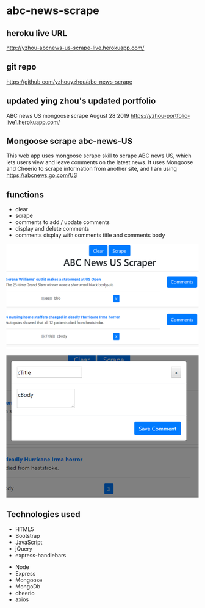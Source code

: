# abc-news-scrape

## heroku live URL
http://yzhou-abcnews-us-scrape-live.herokuapp.com/

## git repo
https://github.com/yzhouyzhou/abc-news-scrape

## updated ying zhou's updated portfolio
ABC news US mongoose scrape August 28 2019
https://yzhou-portfolio-live1.herokuapp.com/


## Mongoose scrape abc-news-US
This web app uses mongoose scrape skill to scrape ABC news US, which lets users view and leave comments on the latest news. It uses Mongoose and Cheerio to scrape information from another site, and I am using https://abcnews.go.com/US

## functions
*   clear
*   scrape
*   comments to add / update comments
*   display and delete comments
*   comments display with comments title and comments body

![news](./public/assets/images/abcNewsScraper.PNG)

![commentsPopup](./public/assets/images/commentsPopup.PNG)


## Technologies used

<ul><li>HTML5</li><li>Bootstrap</li><li>JavaScript</li><li>jQuery</li><li>express-handlebars</li></ul> <ul><li>Node</li><li>Express</li><li>Mongoose</li><li>MongoDb</li><li>cheerio</li><li>axios</li></ul>

